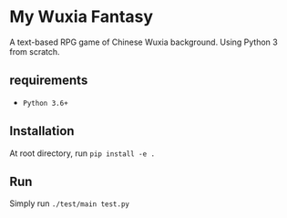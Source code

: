 # My Wuxia Fantasy

A text-based RPG game of Chinese Wuxia background. Using Python 3 from scratch.

## requirements
- `Python 3.6+`

## Installation
At root directory, run `pip install -e .`

## Run
Simply run `./test/main test.py`